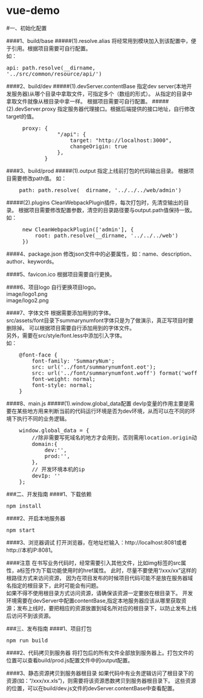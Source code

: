 # vue-demo

#一、初始化配置

####1、build/base
#####(1).resolve.alias
将经常用到模块加入到该配置中，便于引用。根据项目需要可自行配置。<br>
如：  <pre>api: path.resolve(__dirname, '../src/common/resource/api/')</pre>

####2、build/dev
#####(1).devServer.contentBase
指定dev server(本地开发服务器)从哪个目录中拿取文件，可指定多个（数组的形式）。
从指定的目录中拿取文件就像从根目录中拿一样。
根据项目需要可自行配置。
#####(2).devServer.proxy
指定服务器代理接口。根据后端提供的接口地址，自行修改target的值。<br>
<pre>
     proxy: {
                "/api": {
                    target: "http://localhost:3000",
                    changeOrigin: true
                },
            }
</pre>

####3、build/prod
#####(1).output
指定上线前打包的代码输出目录。
根据项目需要修改path值。
如：
<pre>
    path: path.resolve(__dirname, '../../../web/admin')
</pre>
#####(2).plugins
CleanWebpackPlugin插件，每次打包时，先清空输出的目录。
根据项目需要修改配置参数，清空的目录路径要与output.path值保持一致。<br>
如：
<pre>
     new CleanWebpackPlugin(['admin'], {
         root: path.resolve(__dirname, '../../../web')
     })
</pre>

####4、package.json
修改json文件中的必要属性，如：name、description、author、keywords。

####5、favicon.ico
根据项目需要自行更换。

####6、项目logo
自行更换项目logo。<br>
image/logo1.png<br>
image/logo2.png

####7、字体文件
根据需要添加用到的字体。<br>
src/assets/font目录下summarynumfont字体只是为了做演示，真正写项目时要删除掉。
可以根据项目需要自行添加用到的字体文件。<br>
另外，需要在src/style/font.less中添加引入字体。<br>
如：
<pre>
    @font-face {
        font-family: 'SummaryNum';
        src: url('../font/summarynumfont.eot');
        src: url('../font/summarynumfont.woff') format('woff'), url('../font/summarynumfont.ttf') format('truetype'), url('../font/summarynumfont.svg') format('svg');
        font-weight: normal;
        font-style: normal;
    }
</pre>

####8、main.js
#####(1).window.global_data配置
devIp变量的作用主要是需要在某些地方用来判断当前的代码运行环境是否为dev环境，从而可以在不同的环境下执行不同的业务逻辑。
<pre>
    window.global_data = {
        //除非需要写死域名的地方才会用到，否则需用location.origin动态获取
        domain:{
            dev:'',
            prod:'',
        },
        // 开发环境本机的ip
        devIp: ''
    };
</pre>


###二、开发指南
####1、下载依赖
<pre>npm install</pre>

####2、开启本地服务器
<pre>npm start</pre>

####3、浏览器调试
打开浏览器，在地址栏输入：http://localhost:8081或者http://本机IP:8081。

####注意
在书写业务代码时，经常需要引入其他文件，比如img标签的src属性，a标签作为下载功能使用时的href属性。
此时，尽量不要使用“/xxx/xx”这样的根路径方式来访问资源，
因为在项目发布的时候项目代码可能不是放在服务器域名指定的根目录下，此时可能会有问题。<br>
如果不得不使用根目录方式访问资源，请确保该资源一定要放在根目录下。
开发环境需要在devServer中配置contentBase,指定本地服务器应该从哪里获取资源；发布上线时，要把相应的资源放置到域名所对应的根目录下，以防止发布上线后访问不到该资源。




###三、发布指南
####1、项目打包
<pre>npm run build</pre>


####2、代码拷贝到服务器
将打包后的所有文件全部放到服务器上。打包文件的位置可以查看build/prod.js配置文件中的output配置。


####3、静态资源拷贝到服务器根目录
如果代码中有业务逻辑访问了根目录下的资源(如：“/xxx/xx.xls”)，则需要将该资源悉数拷贝到服务器根目录下。
这些资源的位置，可以在build/dev.js文件的devServer.contentBase中查看配置。

